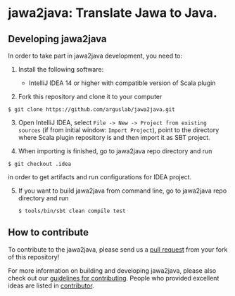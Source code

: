 # jawa2java: Translate Jawa to Java.


## Developing jawa2java

In order to take part in jawa2java development, you need to:

1. Install the following software:
    - IntelliJ IDEA 14 or higher with compatible version of Scala plugin

2. Fork this repository and clone it to your computer

  ```
  $ git clone https://github.com/arguslab/jawa2java.git
  ```

3. Open IntelliJ IDEA, select `File -> New -> Project from existing sources`
(if from initial window: `Import Project`), point to
the directory where Scala plugin repository is and then import it as SBT project.

4. When importing is finished, go to jawa2java repo directory and run

  ```
  $ git checkout .idea
  ```

  in order to get artifacts and run configurations for IDEA project.
  
5. If you want to build jawa2java from command line, go to jawa2java repo directory and run

   ```
   $ tools/bin/sbt clean compile test
   ```

## How to contribute

To contribute to the jawa2java, please send us a [pull request](https://help.github.com/articles/using-pull-requests/#fork--pull) from your fork of this repository!

For more information on building and developing jawa2java, please also check out our [guidelines for contributing](CONTRIBUTING.md). People who provided excellent ideas are listed in [contributor](CONTRIBUTOR.md).

